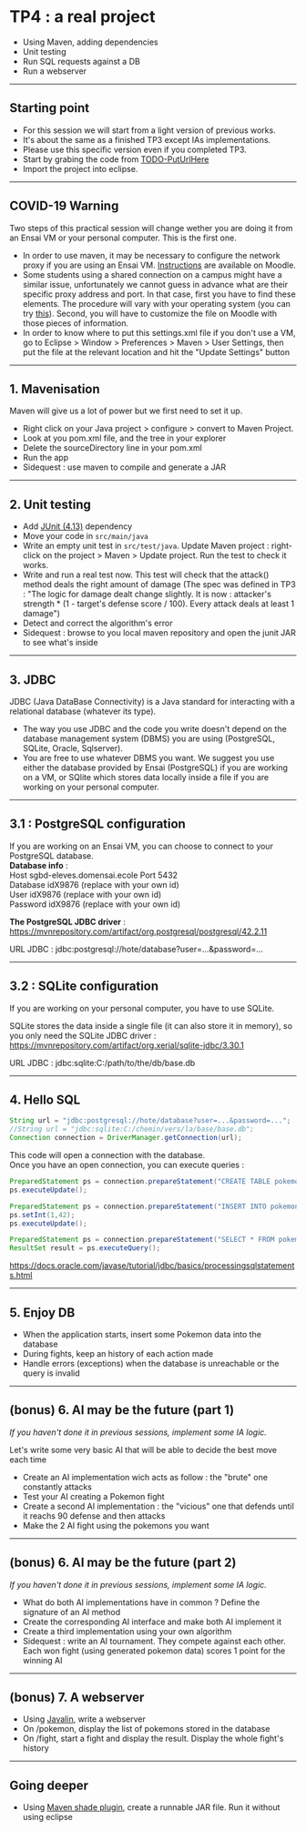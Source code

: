 # TP4 : a real project
<!-- .slide: data-state="no-toc-progress" class="no-toc-progress" -->
* Using Maven, adding dependencies
* Unit testing
* Run SQL requests against a DB
* Run a webserver

----

## Starting point
<!-- .slide: data-state="no-toc-progress" class="no-toc-progress" -->
* For this session we will start from a light version of previous works.
* It's about the same as a finished TP3 except IAs implementations.
* Please use this specific version even if you completed TP3.
* Start by grabing the code from [TODO-PutUrlHere](TODO-PutUrlHere)  
* Import the project into eclipse.

----

## COVID-19 Warning
<!-- .slide: data-state="no-toc-progress" class="no-toc-progress" -->
Two steps of this practical session will change wether you are doing it from an Ensai VM or your personal computer. This is the first one.

* In order to use maven, it may be necessary to configure the network proxy if you are using an Ensai VM. [Instructions](http://foad.ensai.fr/course/view.php?id=31) are available on Moodle.
* Some students using a shared connection on a campus might have a similar issue, unfortunately we cannot guess in advance what are their specific proxy address and port. In that case, first you have to find these elements. The procedure will vary with your operating system (you can try [this](https://helpdeskgeek.com/networking/internet-connection-problem-proxy-settings/)). Second, you will have to customize the file on Moodle with those pieces of information.
* In order to know where to put this settings.xml file if you don't use a VM, go to Eclipse > Window > Preferences > Maven > User Settings, then put the file at the relevant location and hit the "Update Settings" button

----

## 1. Mavenisation
<!-- .slide: data-state="no-toc-progress" class="no-toc-progress" -->  
Maven will give us a lot of power but we first need to set it up.  

* Right click on your Java project > configure > convert to Maven Project.
* Look at you pom.xml file, and the tree in your explorer
* Delete the sourceDirectory line in your pom.xml
* Run the app
* Sidequest : use maven to compile and generate a JAR

----

## 2. Unit testing
<!-- .slide: data-state="no-toc-progress" class="no-toc-progress" -->  
* Add [JUnit (4.13)](https://mvnrepository.com/artifact/junit/junit/4.13) dependency
* Move your code in `src/main/java`
* Write an empty unit test in `src/test/java`. Update Maven project : right-click on the project > Maven > Update project. Run the test to check it works.
* Write and run a real test now. This test will check that the attack() method deals the right amount of damage (The spec was defined in TP3 : "The logic for damage dealt change slightly. It is now : attacker's strength * (1 - target's defense score / 100). Every attack deals at least 1 damage")  
* Detect and correct the algorithm's error
* Sidequest : browse to you local maven repository and open the junit JAR to see what's inside

----

## 3. JDBC
<!-- .slide: data-state="no-toc-progress" class="no-toc-progress" -->  
JDBC (Java DataBase Connectivity) is a Java standard for interacting with a relational database (whatever its type).  

* The way you use JDBC and the code you write doesn't depend on the database management system (DBMS) you are using (PostgreSQL, SQLite, Oracle, Sqlserver).  
* You are free to use whatever DBMS you want. We suggest you use either the database provided by Ensai (PostgreSQL) if you are working on a VM, or SQlite which stores data locally inside a file if you are working on your personal computer.

----

## 3.1 : PostgreSQL configuration
<!-- .slide: data-state="no-toc-progress" class="no-toc-progress" -->  
If you are working on an Ensai VM, you can choose to connect to your PostgreSQL database.  
<b>Database info</b> :  
Host sgbd-eleves.domensai.ecole
Port 5432  
Database idX9876 (replace with your own id)  
User idX9876 (replace with your own id)  
Password idX9876 (replace with your own id)  
  
<b>The PostgreSQL JDBC driver</b> :  
https://mvnrepository.com/artifact/org.postgresql/postgresql/42.2.11

URL JDBC : jdbc:postgresql://hote/database?user=...&password=...

----

## 3.2 : SQLite configuration
<!-- .slide: data-state="no-toc-progress" class="no-toc-progress" -->  
If you are working on your personal computer, you have to use SQLite.

SQLite stores the data inside a single file (it can also store it in memory), so you only need the SQLite JDBC driver :  
https://mvnrepository.com/artifact/org.xerial/sqlite-jdbc/3.30.1

URL JDBC : jdbc:sqlite:C:/path/to/the/db/base.db

----

## 4. Hello SQL
<!-- .slide: data-state="no-toc-progress" class="no-toc-progress" -->  
```Java
String url = "jdbc:postgresql://hote/database?user=...&password=...";
//String url = "jdbc:sqlite:C:/chemin/vers/la/base/base.db";
Connection connection = DriverManager.getConnection(url);
```
This code will open a connection with the database.  
Once you have an open connection, you can execute queries :   
```Java
PreparedStatement ps = connection.prepareStatement("CREATE TABLE pokemon(id INT PRIMARY KEY)");
ps.executeUpdate();
```
```Java
PreparedStatement ps = connection.prepareStatement("INSERT INTO pokemon(id) VALUES(?)");
ps.setInt(1,42);
ps.executeUpdate();
```
```Java
PreparedStatement ps = connection.prepareStatement("SELECT * FROM pokemon");
ResultSet result = ps.executeQuery();
```
https://docs.oracle.com/javase/tutorial/jdbc/basics/processingsqlstatements.html

----

## 5. Enjoy DB
<!-- .slide: data-state="no-toc-progress" class="no-toc-progress" -->  
* When the application starts, insert some Pokemon data into the database
* During fights, keep an history of each action made
* Handle errors (exceptions) when the database is unreachable or the query is invalid

----

## (bonus) 6. AI may be the future (part 1)
<!-- .slide: data-state="no-toc-progress" class="no-toc-progress" -->  

_If you haven't done it in previous sessions, implement some IA logic._

Let's write some very basic AI that will be able to decide the best move each time
* Create an AI implementation wich acts as follow : the "brute" one constantly attacks
* Test your AI creating a Pokemon fight
* Create a second AI implementation : the "vicious" one that defends until it reachs 90 defense and then attacks
* Make the 2 AI fight using the pokemons you want

----

## (bonus) 6. AI may be the future (part 2)

_If you haven't done it in previous sessions, implement some IA logic._

* What do both AI implementations have in common ? Define the signature of an AI method
* Create the corresponding AI interface and make both AI implement it
* Create a third implementation using your own algorithm
* Sidequest : write an AI tournament. They compete against each other. Each won fight (using generated pokemon data) scores 1 point for the winning AI


----

## (bonus) 7. A webserver
<!-- .slide: data-state="no-toc-progress" class="no-toc-progress" -->  
* Using [Javalin](https://javalin.io/), write a webserver 
* On /pokemon, display the list of pokemons stored in the database
* On /fight, start a fight and display the result. Display the whole fight's history


----

## Going deeper
<!-- .slide: data-state="no-toc-progress" class="no-toc-progress" --> 
* Using [Maven shade plugin](https://maven.apache.org/plugins/maven-shade-plugin/examples/executable-jar.html), create a runnable JAR file. Run it without using eclipse